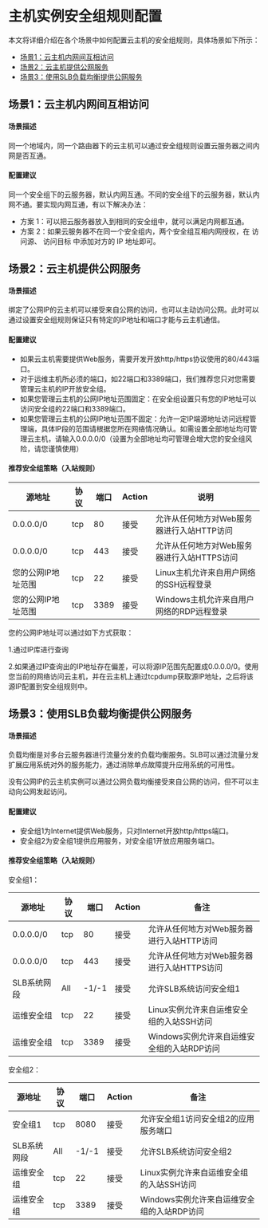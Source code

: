 # 主机实例安全组规则配置
本文将详细介绍在各个场景中如何配置云主机的安全组规则，具体场景如下所示：

- [场景1：云主机内网间互相访问](Virtual-Machine-Instance-Security-Group-Rule-Configuration#user-content-1)
- [场景2：云主机提供公网服务](Virtual-Machine-Instance-Security-Group-Rule-Configuration#user-content-2)
- [场景3：使用SLB负载均衡提供公网服务](Virtual-Machine-Instance-Security-Group-Rule-Configuration#user-content-1)




## 场景1：云主机内网间互相访问

<div id="user-content-1"> </div>

#### **场景描述**

同一个地域内，同一个路由器下的云主机可以通过安全组规则设置云服务器之间内网是否互通。



#### **配置建议**

同一个安全组下的云服务器，默认内网互通。不同的安全组下的云服务器，默认内网不通。要实现内网互通，有以下解决办法：

- 方案 1：可以把云服务器放入到相同的安全组中，就可以满足内网都互通。
- 方案 2：如果云服务器不在同一个安全组内，两个安全组互相内网授权，在 访问源、 访问目标 中添加对方的 IP 地址即可。



## 场景2：云主机提供公网服务

<div id="user-content-2"> </div>


#### **场景描述**

绑定了公网IP的云主机可以接受来自公网的访问，也可以主动访问公网。此时可以通过设置安全组规则保证只有特定的IP地址和端口才能与云主机通信。



#### **配置建议**

- 如果云主机需要提供Web服务，需要开发开放http/https协议使用的80/443端口。
- 对于运维主机所必须的端口，如22端口和3389端口，我们推荐您只对您需要管理云主机的IP开放安全组。
- 如果您管理云主机的公网IP地址范围固定：在安全组设置只有您的IP地址可以访问安全组的22端口和3389端口。
- 如果您管理云主机的公网IP地址范围不固定：允许一定IP端源地址访问远程管理端，具体IP段的范围请根据您所在网络情况确认。如需设置全部地址均可管理云主机，请输入0.0.0.0/0（设置为全部地址均可管理会增大您的安全组风险，请您谨慎使用）  



#### 推荐安全组策略（入站规则）

| **源地址**         | **协议** | **端口** | **Action** | **说明**                                   |
| ------------------ | -------- | -------- | ---------- | ------------------------------------------ |
| 0.0.0.0/0          | tcp      | 80       | 接受       | 允许从任何地方对Web服务器进行入站HTTP访问  |
| 0.0.0.0/0          | tcp      | 443      | 接受       | 允许从任何地方对Web服务器进行入站HTTPS访问 |
| 您的公网IP地址范围 | tcp      | 22       | 接受       | Linux主机允许来自用户网络的SSH远程登录     |
| 您的公网IP地址范围 | tcp      | 3389     | 接受       | Windows主机允许来自用户网络的RDP远程登录   |

 
您的公网IP地址可以通过如下方式获取：

1.通过IP库进行查询

2.如果通过IP查询出的IP地址存在偏差，可以将源IP范围先配置成0.0.0.0/0。使用您当前的网络访问云主机，并在云主机上通过tcpdump获取源IP地址，之后将该源IP配置到安全组规则中。



## **场景3：使用SLB负载均衡提供公网服务**

<div id="user-content-3"> </div>

#### **场景描述**

负载均衡是对多台云服务器进行流量分发的负载均衡服务。SLB可以通过流量分发扩展应用系统对外的服务能力，通过消除单点故障提升应用系统的可用性。

没有公网IP的云主机实例可以通过公网负载均衡接受来自公网的访问，但不可以主动向公网发起访问。



#### **配置建议**

- 安全组1为Internet提供Web服务，只对Internet开放http/https端口。
- 安全组2为安全组1提供应用服务，对安全组1开放应用服务端口。



#### **推荐安全组策略（入站规则）**

安全组1：

| **源地址**  | **协议** | **端口** | **Action** | **备注**                                   |
| ----------- | -------- | -------- | ---------- | ------------------------------------------ |
| 0.0.0.0/0   | tcp      | 80       | 接受       | 允许从任何地方对Web服务器进行入站HTTP访问  |
| 0.0.0.0/0   | tcp      | 443      | 接受       | 允许从任何地方对Web服务器进行入站HTTPS访问 |
| SLB系统网段 | All      | -1/-1    | 接受       | 允许SLB系统访问安全组1                     |
| 运维安全组  | tcp      | 22       | 接受       | Linux实例允许来自运维安全组的入站SSH访问   |
| 运维安全组  | tcp      | 3389     | 接受       | Windows实例允许来自运维安全组的入站RDP访问 |

安全组2：

| **源地址**  | **协议** | **端口** | **Action** | **备注**                                   |
| ----------- | -------- | -------- | ---------- | ------------------------------------------ |
| 安全组1     | tcp      | 8080     | 接受       | 允许安全组1访问安全组2的应用服务端口       |
| SLB系统网段 | All      | -1/-1    | 接受       | 允许SLB系统访问安全组2                     |
| 运维安全组  | tcp      | 22       | 接受       | Linux实例允许来自运维安全组的入站SSH访问   |
| 运维安全组  | tcp      | 3389     | 接受       | Windows实例允许来自运维安全组的入站RDP访问 |

 
